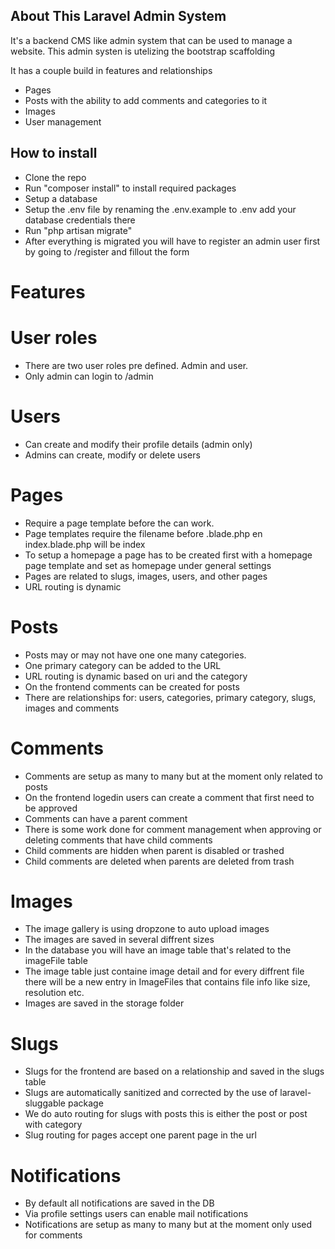 ## About This Laravel Admin System

It's a backend CMS like admin system that can be used to manage a website.
This admin systen is utelizing the bootstrap scaffolding


It has a couple build in features and relationships
- Pages
- Posts with the ability to add comments and categories to it
- Images
- User management

## How to install
- Clone the repo
- Run "composer install" to install required packages
- Setup a database
- Setup the .env file by renaming the .env.example to .env add your database credentials there
- Run "php artisan migrate"
- After everything is migrated you will have to register an admin user first  by going to /register and fillout the form

# Features

# User roles
- There are two user roles pre defined. Admin and user.
- Only admin can login to /admin

# Users
- Can create and modify their profile details (admin only)
- Admins can create, modify or delete users

# Pages
- Require a page template before the can work.
- Page templates require the filename before .blade.php   en index.blade.php will be index
- To setup a homepage a page has to be created first with a homepage page template and set as homepage under general settings
- Pages are related to slugs, images, users, and other pages
- URL routing is dynamic

# Posts
- Posts may or may not have one one many categories.
- One primary category can be added to the URL
- URL routing is dynamic based on uri and the category
- On the frontend comments can be created for posts
- There are relationships for: users, categories, primary category, slugs, images and comments

# Comments
- Comments are setup as many to many but at the moment only related to posts
- On the frontend logedin users can create a comment that first need to be approved
- Comments can have a parent comment
- There is some work done for comment management when approving or deleting comments that have child comments
- Child comments are hidden when parent is disabled or trashed
- Child comments are deleted when parents are deleted from trash

# Images
- The image gallery is using dropzone to auto upload images
- The images are saved in several diffrent sizes
- In the database you will have an image table that's related to the imageFile table
- The image table just containe image detail and for every diffrent file there will be a new entry in ImageFiles that contains file info like size, resolution etc.
- Images are saved in the storage folder

# Slugs
- Slugs for the frontend are based on a relationship and saved in the slugs table
- Slugs are automatically sanitized and corrected by the use of laravel-sluggable package
- We do auto routing for slugs with posts this is either the post or post with category
- Slug routing for pages accept one parent page in the url

# Notifications
- By default all notifications are saved in the DB
- Via profile settings users can enable mail notifications
- Notifications are setup as many to many but at the moment only used for comments



